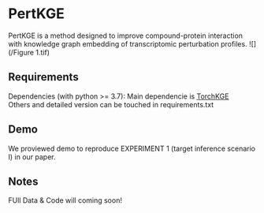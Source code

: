 # PertKGE
PertKGE is a method designed to improve compound-protein interaction with knowledge graph embedding of transcriptomic perturbation profiles. 
![](/Figure 1.tif)

## Requirements
Dependencies (with python >= 3.7): 
Main dependencie is [TorchKGE](https://github.com/torchkge-team/torchkge/tree/master)  
Others and detailed version can be touched in requirements.txt

## Demo
We proviewed demo to reproduce EXPERIMENT 1 (target inference scenario I) in our paper.

## Notes
FUll Data & Code will coming soon!
